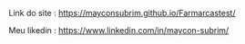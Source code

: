 Link do site : https://mayconsubrim.github.io/Farmarcastest/


Meu likedin : https://www.linkedin.com/in/maycon-subrim/
